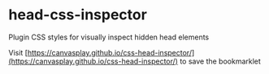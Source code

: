 # head-css-inspector
Plugin CSS styles for visually inspect hidden head elements

Visit [https://canvasplay.github.io/css-head-inspector/](https://canvasplay.github.io/css-head-inspector/) to save the bookmarklet
